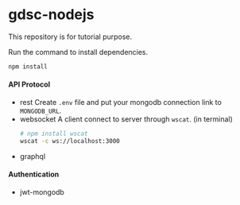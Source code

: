 # gdsc-nodejs

This repository is for tutorial purpose.

Run the command to install dependencies.
```bash
npm install
```

#### API Protocol
- rest
  Create `.env` file and put your mongodb connection link to `MONGODB_URL`.
- websocket
  A client connect to server through `wscat`. (in terminal)
  ```bash
  # npm install wscat
  wscat -c ws://localhost:3000
  ```
- graphql

#### Authentication
- jwt-mongodb